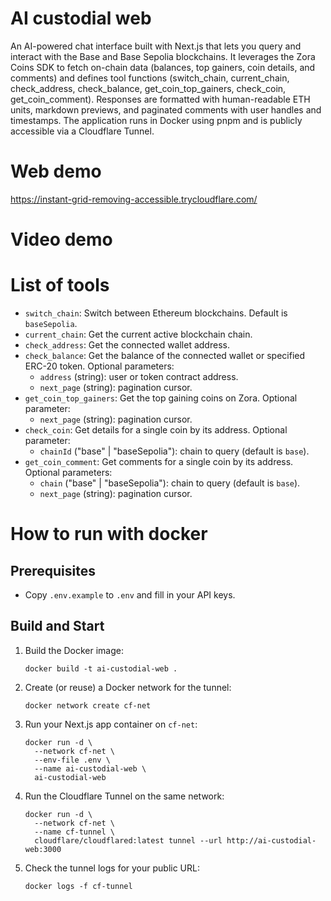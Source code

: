 # AI custodial web

An AI-powered chat interface built with Next.js that lets you query and interact with the Base and Base Sepolia blockchains. It leverages the Zora Coins SDK to fetch on-chain data (balances, top gainers, coin details, and comments) and defines tool functions (switch_chain, current_chain, check_address, check_balance, get_coin_top_gainers, check_coin, get_coin_comment). Responses are formatted with human-readable ETH units, markdown previews, and paginated comments with user handles and timestamps. The application runs in Docker using pnpm and is publicly accessible via a Cloudflare Tunnel.

# Web demo
https://instant-grid-removing-accessible.trycloudflare.com/

# Video demo


# List of tools
 - `switch_chain`: Switch between Ethereum blockchains. Default is `baseSepolia`.
 - `current_chain`: Get the current active blockchain chain.
 - `check_address`: Get the connected wallet address.
 - `check_balance`: Get the balance of the connected wallet or specified ERC-20 token. Optional parameters:
   - `address` (string): user or token contract address.
   - `next_page` (string): pagination cursor.
 - `get_coin_top_gainers`: Get the top gaining coins on Zora. Optional parameter:
   - `next_page` (string): pagination cursor.
 - `check_coin`: Get details for a single coin by its address. Optional parameter:
   - `chainId` ("base" | "baseSepolia"): chain to query (default is `base`).
 - `get_coin_comment`: Get comments for a single coin by its address. Optional parameters:
   - `chain` ("base" | "baseSepolia"): chain to query (default is `base`).
   - `next_page` (string): pagination cursor.
# How to run with docker

## Prerequisites
- Copy `.env.example` to `.env` and fill in your API keys.

## Build and Start
1. Build the Docker image:
    ```fish
    docker build -t ai-custodial-web .
    ```
2. Create (or reuse) a Docker network for the tunnel:
    ```fish
    docker network create cf-net
    ```
3. Run your Next.js app container on `cf-net`:
    ```fish
    docker run -d \
      --network cf-net \
      --env-file .env \
      --name ai-custodial-web \
      ai-custodial-web
    ```
4. Run the Cloudflare Tunnel on the same network:
    ```fish
    docker run -d \
      --network cf-net \
      --name cf-tunnel \
      cloudflare/cloudflared:latest tunnel --url http://ai-custodial-web:3000
    ```
5. Check the tunnel logs for your public URL:
    ```fish
    docker logs -f cf-tunnel
    ```